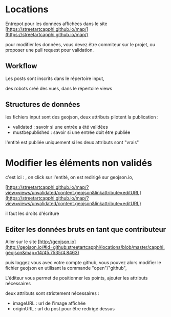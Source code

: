 # Locations
Entrepot pour les données affichées dans le site [https://streetartcapphi.github.io/map/](https://streetartcapphi.github.io/map/)

pour modifier les données, vous devez être commiteur sur le projet, ou proposer une pull request pour validation.

## Workflow

Les posts sont inscrits dans le répertoire input, 

des robots créé des vues, dans le répertoire views


## Structures de données

les fichiers input sont des geojson, 
deux attributs pilotent la publication :
- validated : savoir si une entrée a été validées
- mustbepublished : savoir si une entrée doit être publiée

l'entité est publiée uniquement si les deux attributs sont "vrais"

# Modifier les éléments non validés 


c'est ici : , on click sur l'entité, on est redirigé sur geojson.io, 

[https://streetartcapphi.github.io/map/?view=views/unvalidated/content.geojson&linkattribute=editURL](https://streetartcapphi.github.io/map/?view=views/unvalidated/content.geojson&linkattribute=editURL)

il faut les droits d'écriture



## Editer les données bruts en tant que contributeur

Aller sur le site [http://geojson.io](http://geojson.io/#id=github:streetartcapphi/locations/blob/master/capphi.geojson&map=14/45.7535/4.8463)

puis loggez vous avec votre compte github, vous pouvez alors modifier le fichier geojson en utilisant la commande "open"/"github", 

L'éditeur vous permet de positionner les points, ajouter les attributs nécessaires

deux attributs sont strictement nécessaires : 

- imageURL : url de l'image affichée
- originURL : url du post pour être redirigé dessus



